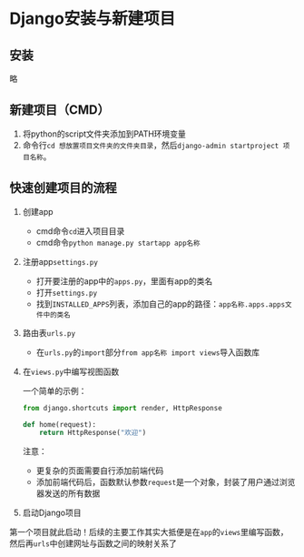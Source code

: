 # Django安装与新建项目

## 安装

略

## 新建项目（CMD）

1. 将python的script文件夹添加到PATH环境变量
2. 命令行`cd 想放置项目文件夹的文件夹目录`，然后`django-admin startproject 项目名称`。

## 快速创建项目的流程

1. 创建app
   - cmd命令`cd`进入项目目录
   - cmd命令`python manage.py startapp app名称`
2. 注册app`settings.py`
   - 打开要注册的app中的`apps.py`，里面有app的类名
   - 打开`settings.py`
   - 找到`INSTALLED_APPS`列表，添加自己的app的路径：`app名称.apps.apps文件中的类名`
3. 路由表`urls.py`
   - 在`urls.py`的`import`部分`from app名称 import views`导入函数库
4. 在`views.py`中编写视图函数

    一个简单的示例：

    ```python
    from django.shortcuts import render, HttpResponse

    def home(request):
        return HttpResponse("欢迎")
    ```

    注意：
      - 更复杂的页面需要自行添加前端代码
      - 添加前端代码后，函数默认参数`request`是一个对象，封装了用户通过浏览器发送的所有数据

5. 启动Django项目

第一个项目就此启动！后续的主要工作其实大抵便是在`app`的`views`里编写函数，然后再`urls`中创建网址与函数之间的映射关系了
